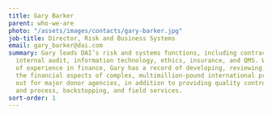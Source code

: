 ```yaml
---
title: Gary Barker
parent: who-we-are
photo: "/assets/images/contacts/gary-barker.jpg"
job-title: Director, Risk and Business Systems
email: gary_barker@dai.com
summary: Gary leads DAI’s risk and systems functions, including contracting, compliance,
  internal audit, information technology, ethics, insurance, and QMS. With 25 years
  of experience in finance, Gary has a record of developing, reviewing, and auditing
  the financial aspects of complex, multimillion-pound international projects carried
  out for major donor agencies, in addition to providing quality control, systems
  and process, backstopping, and field services.
sort-order: 1
---
```


